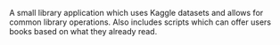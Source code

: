 A small library application which uses Kaggle datasets and allows for common library operations. Also includes scripts which can offer users books based on what they already read.
